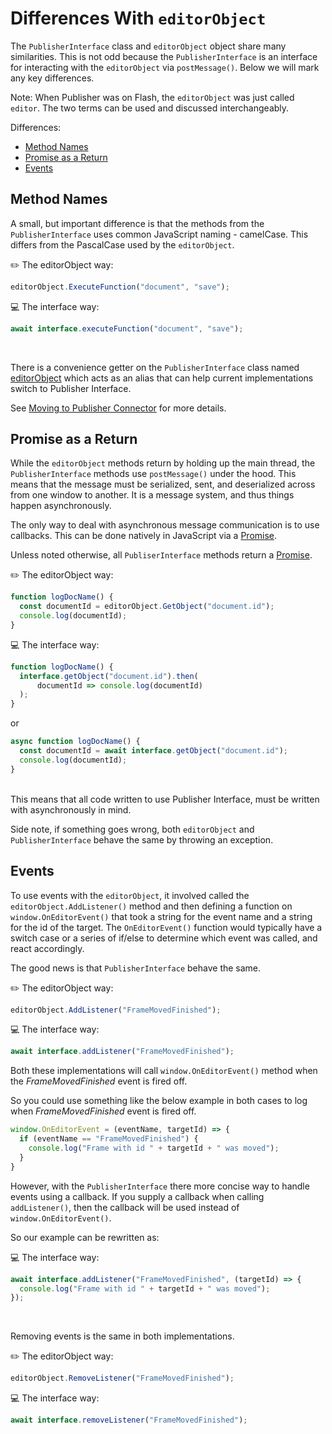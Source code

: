 # Differences With `editorObject`
The `PublisherInterface` class and `editorObject` object share many similarities. This is not odd because the `PublisherInterface` is an interface for interacting with the `editorObject` via `postMessage()`. Below we will mark any key differences.

Note: When Publisher was on Flash, the `editorObject` was just called `editor`. The two terms can be used and discussed interchangeably.

Differences:
* [Method Names](#method-names)
* [Promise as a Return](#promise-as-a-return)
* [Events](#events)

## Method Names
A small, but important difference is that the methods from the `PublisherInterface` uses common JavaScript naming - camelCase. This differs from the PascalCase used by the `editorObject`.

✏️ The editorObject way:
```javascript
editorObject.ExecuteFunction("document", "save");
```

💻 The interface way:
```javascript
await interface.executeFunction("document", "save");
```

<br/>

There is a convenience getter on the `PublisherInterface` class named [editorObject](PublisherInterface.md#editorobject) which acts as an alias that can help current implementations switch to Publisher Interface.

See [Moving to Publisher Connector](Moving-to-Publisher-Connector.md#dealing-with-publisherinterface-api-name-changes) for more details.

## Promise as a Return
While the `editorObject` methods return by holding up the main thread, the `PublisherInterface` methods use `postMessage()` under the hood. This means that the message must be serialized, sent, and deserialized across from one window to another. It is a message system, and thus things happen asynchronously.

The only way to deal with asynchronous message communication is to use callbacks. This can be done natively in JavaScript via a [Promise](https://developer.mozilla.org/en-US/docs/Web/JavaScript/Reference/Global_Objects/Promise).

Unless noted otherwise, all `PubliserInterface` methods return a [Promise](https://developer.mozilla.org/en-US/docs/Web/JavaScript/Reference/Global_Objects/Promise).

✏️ The editorObject way:
```javascript
function logDocName() {
  const documentId = editorObject.GetObject("document.id");
  console.log(documentId);
}
```

💻 The interface way:
```javascript
function logDocName() {
  interface.getObject("document.id").then(
      documentId => console.log(documentId)
  );
}
```

or
```javascript
async function logDocName() {
  const documentId = await interface.getObject("document.id");
  console.log(documentId);
}
```

<br/>
This means that all code written to use Publisher Interface, must be written with asynchronously in mind.

<br/>

Side note, if something goes wrong, both `editorObject` and `PublisherInterface` behave the same by throwing an exception.

## Events
To use events with the `editorObject`, it involved called the `editorObject.AddListener()` method and then defining a
function on `window.OnEditorEvent()` that took a string for the event name and a string for the id of the target. The `OnEditorEvent()` function would typically have a switch case or a series of if/else to determine which event was called, and react accordingly.

The good news is that `PublisherInterface` behave the same.

✏️ The editorObject way:
```javascript
editorObject.AddListener("FrameMovedFinished");
```

💻 The interface way:
```javascript
await interface.addListener("FrameMovedFinished");
```

Both these implementations will call `window.OnEditorEvent()` method when the *FrameMovedFinished* event is fired off.

So you could use something like the below example in both cases to log when *FrameMovedFinished* event is fired off.
```javascript
window.OnEditorEvent = (eventName, targetId) => {
  if (eventName == "FrameMovedFinished") {
    console.log("Frame with id " + targetId + " was moved");
  }
}
```

However, with the `PublisherInterface` there more concise way to handle events using a callback. If you supply a callback when calling `addListener()`, then the callback will be used instead of `window.OnEditorEvent()`.

So our example can be rewritten as:

💻 The interface way:
```javascript
await interface.addListener("FrameMovedFinished", (targetId) => {
  console.log("Frame with id " + targetId + " was moved");
});
```
<br/>

Removing events is the same in both implementations.

✏️ The editorObject way:
```javascript
editorObject.RemoveListener("FrameMovedFinished");
```

💻 The interface way:
```javascript
await interface.removeListener("FrameMovedFinished");
```
